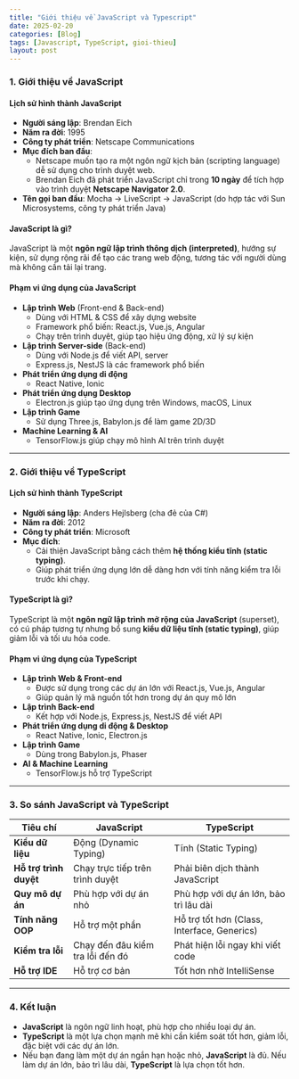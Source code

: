```yaml
---
title: "Giới thiệu về JavaScript và Typescript"
date: 2025-02-20
categories: [Blog]
tags: [Javascript, TypeScript, gioi-thieu]
layout: post
---
```


### **1. Giới thiệu về JavaScript**  

#### **Lịch sử hình thành JavaScript**  
- **Người sáng lập**: Brendan Eich  
- **Năm ra đời**: 1995  
- **Công ty phát triển**: Netscape Communications  
- **Mục đích ban đầu**:  
  - Netscape muốn tạo ra một ngôn ngữ kịch bản (scripting language) dễ sử dụng cho trình duyệt web.  
  - Brendan Eich đã phát triển JavaScript chỉ trong **10 ngày** để tích hợp vào trình duyệt **Netscape Navigator 2.0**.  
- **Tên gọi ban đầu**: Mocha → LiveScript → JavaScript (do hợp tác với Sun Microsystems, công ty phát triển Java)  

#### **JavaScript là gì?**  
JavaScript là một **ngôn ngữ lập trình thông dịch (interpreted)**, hướng sự kiện, sử dụng rộng rãi để tạo các trang web động, tương tác với người dùng mà không cần tải lại trang.  

#### **Phạm vi ứng dụng của JavaScript**  
- **Lập trình Web** (Front-end & Back-end)  
  - Dùng với HTML & CSS để xây dựng website  
  - Framework phổ biến: React.js, Vue.js, Angular  
  - Chạy trên trình duyệt, giúp tạo hiệu ứng động, xử lý sự kiện  
- **Lập trình Server-side** (Back-end)  
  - Dùng với Node.js để viết API, server  
  - Express.js, NestJS là các framework phổ biến  
- **Phát triển ứng dụng di động**  
  - React Native, Ionic  
- **Phát triển ứng dụng Desktop**  
  - Electron.js giúp tạo ứng dụng trên Windows, macOS, Linux  
- **Lập trình Game**  
  - Sử dụng Three.js, Babylon.js để làm game 2D/3D  
- **Machine Learning & AI**  
  - TensorFlow.js giúp chạy mô hình AI trên trình duyệt  

---

### **2. Giới thiệu về TypeScript**  

#### **Lịch sử hình thành TypeScript**  
- **Người sáng lập**: Anders Hejlsberg (cha đẻ của C#)  
- **Năm ra đời**: 2012  
- **Công ty phát triển**: Microsoft  
- **Mục đích**:  
  - Cải thiện JavaScript bằng cách thêm **hệ thống kiểu tĩnh (static typing)**.  
  - Giúp phát triển ứng dụng lớn dễ dàng hơn với tính năng kiểm tra lỗi trước khi chạy.  

#### **TypeScript là gì?**  
TypeScript là một **ngôn ngữ lập trình mở rộng của JavaScript** (superset), có cú pháp tương tự nhưng bổ sung **kiểu dữ liệu tĩnh (static typing)**, giúp giảm lỗi và tối ưu hóa code.  

#### **Phạm vi ứng dụng của TypeScript**  
- **Lập trình Web & Front-end**  
  - Được sử dụng trong các dự án lớn với React.js, Vue.js, Angular  
  - Giúp quản lý mã nguồn tốt hơn trong dự án quy mô lớn  
- **Lập trình Back-end**  
  - Kết hợp với Node.js, Express.js, NestJS để viết API  
- **Phát triển ứng dụng di động & Desktop**  
  - React Native, Ionic, Electron.js  
- **Lập trình Game**  
  - Dùng trong Babylon.js, Phaser  
- **AI & Machine Learning**  
  - TensorFlow.js hỗ trợ TypeScript  

---

### **3. So sánh JavaScript và TypeScript**  

| Tiêu chí | JavaScript | TypeScript |
|----------|------------|------------|
| **Kiểu dữ liệu** | Động (Dynamic Typing) | Tĩnh (Static Typing) |
| **Hỗ trợ trình duyệt** | Chạy trực tiếp trên trình duyệt | Phải biên dịch thành JavaScript |
| **Quy mô dự án** | Phù hợp với dự án nhỏ | Phù hợp với dự án lớn, bảo trì lâu dài |
| **Tính năng OOP** | Hỗ trợ một phần | Hỗ trợ tốt hơn (Class, Interface, Generics) |
| **Kiểm tra lỗi** | Chạy đến đâu kiểm tra lỗi đến đó | Phát hiện lỗi ngay khi viết code |
| **Hỗ trợ IDE** | Hỗ trợ cơ bản | Tốt hơn nhờ IntelliSense |

---

### **4. Kết luận**
- **JavaScript** là ngôn ngữ linh hoạt, phù hợp cho nhiều loại dự án.  
- **TypeScript** là một lựa chọn mạnh mẽ khi cần kiểm soát tốt hơn, giảm lỗi, đặc biệt với các dự án lớn.  
- Nếu bạn đang làm một dự án ngắn hạn hoặc nhỏ, **JavaScript** là đủ. Nếu làm dự án lớn, bảo trì lâu dài, **TypeScript** là lựa chọn tốt hơn.